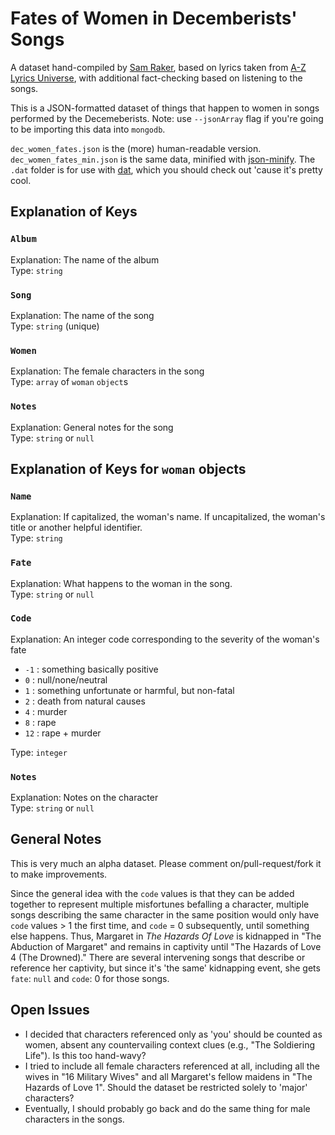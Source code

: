 # Fates of Women in Decemberists' Songs
A dataset hand-compiled by [Sam Raker](http://samraker.com/), based on lyrics taken from [A-Z Lyrics Universe](http://www.azlyrics.com/d/decemberists.html),
with additional fact-checking based on listening to the songs.


This is a JSON-formatted dataset of things that happen to women in songs performed by the Decemeberists.
Note: use `--jsonArray` flag if you're going to be importing this data into `mongodb`.

`dec_women_fates.json` is the (more) human-readable version. `dec_women_fates_min.json` is the same data, minified with [json-minify](https://www.npmjs.org/package/json-minify).
The `.dat` folder is for use with [dat](https://github.com/maxogden/dat/), which you should check out 'cause it's pretty cool.

## Explanation of Keys
### `Album`  
Explanation: The name of the album  
Type: `string`

### `Song`
Explanation: The name of the song  
Type: `string` (unique)

### `Women`
Explanation: The female characters in the song  
Type: `array` of `woman` `object`s

### `Notes`
Explanation: General notes for the song  
Type: `string` or `null`

## Explanation of Keys for `woman` objects
### `Name`
Explanation: If capitalized, the woman's name. If uncapitalized, the woman's title or another helpful identifier.  
Type: `string`

### `Fate`
Explanation: What happens to the woman in the song.  
Type: `string` or `null`

### `Code`
Explanation: An integer code corresponding to the severity of the woman's fate  

  * `-1` : something basically positive
  * `0` : null/none/neutral
  * `1` : something unfortunate or harmful, but non-fatal
  * `2` : death from natural causes
  * `4` : murder
  * `8` : rape
  * `12` : rape + murder  

Type: `integer`

### `Notes`
Explanation: Notes on the character  
Type: `string` or `null`


## General Notes
This is very much an alpha dataset. Please comment on/pull-request/fork it to make improvements.

Since the general idea with the `code` values is that they can be added together to represent multiple misfortunes befalling a character, multiple songs describing the same character in the same position would only have `code` values > 1 the first time, and `code` = 0 subsequently, until something else happens. Thus, Margaret in *The Hazards Of Love* is kidnapped in "The Abduction of Margaret" and remains in captivity until "The Hazards of Love 4 (The Drowned)." There are several intervening songs that describe or reference her captivity, but since it's 'the same' kidnapping event, she gets `fate`: `null` and `code`: 0 for those songs.


## Open Issues
* I decided that characters referenced only as 'you' should be counted as women, absent any countervailing context clues (e.g., "The Soldiering Life"). Is this too hand-wavy?
* I tried to include all female characters referenced at all, including all the wives in "16 Military Wives" and all Margaret's fellow maidens in "The Hazards of Love 1". Should the dataset be restricted solely to 'major' characters?
* Eventually, I should probably go back and do the same thing for male characters in the songs.
